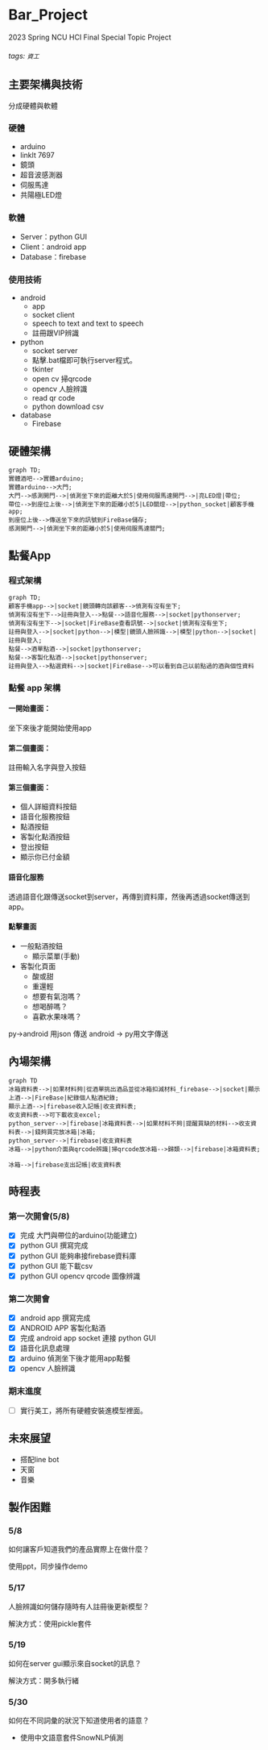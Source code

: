 # Bar_Project
2023 Spring NCU HCI Final Special Topic Project

###### tags: `資工`

## 主要架構與技術
分成硬體與軟體

### 硬體
* arduino
* linklt 7697
* 鏡頭
* 超音波感測器
* 伺服馬達
* 共陽極LED燈
### 軟體
* Server：python GUI
* Client：android app
* Database：firebase


### 使用技術
* android
    * app
    * socket client
    * speech to text and text to speech
    * 註冊跟VIP辨識
* python
    * socket server
    * 點擊.bat檔即可執行server程式。
    * tkinter
    * open cv 掃qrcode
    * opencv 人臉辨識
    * read qr code
    * python download csv
* database
    * Firebase

## 硬體架構
```mermaid
graph TD;
實體酒吧-->實體arduino;
實體arduino-->大門;
大門-->感測開門-->|偵測坐下來的距離大於5|使用伺服馬達開門-->|亮LED燈|帶位;
帶位-->到座位上後-->|偵測坐下來的距離小於5|LED關燈-->|python_socket|顧客手機app;
到座位上後-->傳送坐下來的訊號到FireBase儲存;
感測開門-->|偵測坐下來的距離小於5|使用伺服馬達關門;
```

## 點餐App 
### 程式架構
```mermaid
graph TD;
顧客手機app-->|socket|鏡頭轉向該顧客-->偵測有沒有坐下;
偵測有沒有坐下-->註冊與登入-->點餐-->語音化服務-->|socket|pythonserver;
偵測有沒有坐下-->|socket|FireBase查看訊號-->|socket|偵測有沒有坐下;
註冊與登入-->|socket|python-->|模型|鏡頭人臉辨識-->|模型|python-->|socket|註冊與登入;
點餐-->酒單點酒-->|socket|pythonserver;
點餐-->客製化點酒-->|socket|pythonserver;
註冊與登入-->點選資料-->|socket|FireBase-->可以看到自己以前點過的酒與個性資料
```

### 點餐 app 架構

#### 一開始畫面：
坐下來後才能開始使用app

#### 第二個畫面：
註冊輸入名字與登入按鈕

#### 第三個畫面：
* 個人詳細資料按鈕
* 語音化服務按鈕
* 點酒按鈕
* 客製化點酒按鈕
* 登出按鈕
* 顯示你已付金額

#### 語音化服務
透過語音化跟傳送socket到server，再傳到資料庫，然後再透過socket傳送到app。

#### 點擊畫面
* 一般點酒按鈕
    * 顯示菜單(手動)
* 客製化頁面
    * 酸或甜
    * 重還輕
    * 想要有氣泡嗎？
    * 想喝醉嗎？
    * 喜歡水果味嗎？

py->android 用json 傳送
android -> py用文字傳送
## 內場架構
```mermaid
graph TD
冰箱資料表-->|如果材料夠|從酒單挑出酒品並從冰箱扣減材料_firebase-->|socket|顯示上酒-->|FireBase|紀錄個人點酒紀錄;
顯示上酒-->|firebase收入記帳|收支資料表;
收支資料表-->可下載收支excel;
python_server-->|firebase|冰箱資料表-->|如果材料不夠|提醒買缺的材料-->收支資料表-->|錢夠買完放冰箱|冰箱;
python_server-->|firebase|收支資料表
冰箱-->|python介面與qrcode辨識|掃qrcode放冰箱-->歸類-->|firebase|冰箱資料表;

冰箱-->|firebase支出記帳|收支資料表
```


## 時程表

### 第一次開會(5/8)

- [x] 完成 大門與帶位的arduino(功能建立)
- [x] python GUI 撰寫完成
- [x] python GUI 能夠串接firebase資料庫
- [x] python GUI 能下載csv
- [x] python GUI opencv qrcode 圖像辨識

### 第二次開會
- [x] android app 撰寫完成
- [x] ANDROID APP 客製化點酒
- [x] 完成 android app socket 連接 python GUI
- [x] 語音化訊息處理
- [x] arduino 偵測坐下後才能用app點餐
- [x] opencv 人臉辨識

### 期末進度
- [ ] 實行美工，將所有硬體安裝進模型裡面。

## 未來展望
* 搭配line bot
* 天窗
* 音樂

## 製作困難

### 5/8
如何讓客戶知道我們的產品實際上在做什麼？

使用ppt，同步操作demo

### 5/17 

人臉辨識如何儲存隨時有人註冊後更新模型？

解決方式：使用pickle套件

### 5/19
如何在server gui顯示來自socket的訊息？

解決方式：開多執行緒

### 5/30
如何在不同詞彙的狀況下知道使用者的語意？
* 使用中文語意套件SnowNLP偵測

